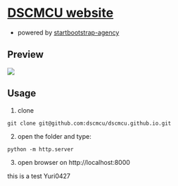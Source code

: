 # [DSCMCU website](https://dscmcu.github.io/)
* powered by [startbootstrap-agency](https://github.com/BlackrockDigital/startbootstrap-agency)
## Preview
![](https://i.imgur.com/WY1xMM8.png)

## Usage
1. clone
```
git clone git@github.com:dscmcu/dscmcu.github.io.git
```
2. open the folder and type:
```
python -m http.server
```
3. open browser on http://localhost:8000

this is a test
Yuri0427